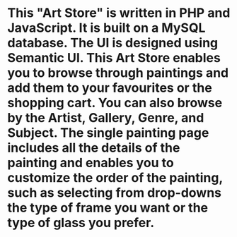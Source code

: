 # This "Art Store" is written in PHP and JavaScript. It is built on a MySQL database. The UI is designed using Semantic UI. This Art Store enables you to browse through paintings and add them to your favourites or the shopping cart. You can also browse by the Artist, Gallery, Genre, and Subject. The single painting page includes all the details of the painting and enables you to customize the order of the painting, such as selecting from drop-downs the type of frame you want or the type of glass you prefer.
